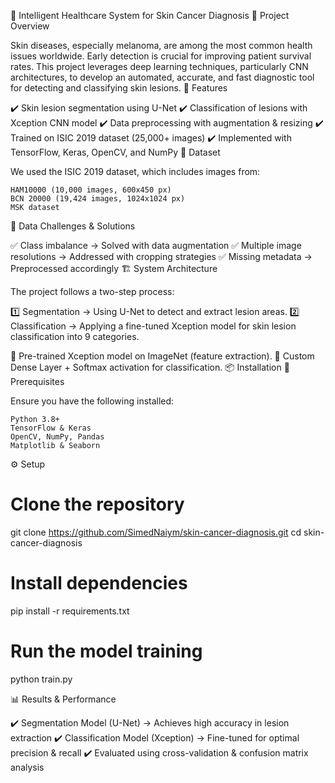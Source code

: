 🏥 Intelligent Healthcare System for Skin Cancer Diagnosis
📌 Project Overview

Skin diseases, especially melanoma, are among the most common health issues worldwide. Early detection is crucial for improving patient survival rates. This project leverages deep learning techniques, particularly CNN architectures, to develop an automated, accurate, and fast diagnostic tool for detecting and classifying skin lesions.
🚀 Features

✔️ Skin lesion segmentation using U-Net
✔️ Classification of lesions with Xception CNN model
✔️ Data preprocessing with augmentation & resizing
✔️ Trained on ISIC 2019 dataset (25,000+ images)
✔️ Implemented with TensorFlow, Keras, OpenCV, and NumPy
📂 Dataset

We used the ISIC 2019 dataset, which includes images from:

    HAM10000 (10,000 images, 600x450 px)
    BCN 20000 (19,424 images, 1024x1024 px)
    MSK dataset

🛑 Data Challenges & Solutions

✅ Class imbalance → Solved with data augmentation
✅ Multiple image resolutions → Addressed with cropping strategies
✅ Missing metadata → Preprocessed accordingly
🏗️ System Architecture

The project follows a two-step process:

1️⃣ Segmentation → Using U-Net to detect and extract lesion areas.
2️⃣ Classification → Applying a fine-tuned Xception model for skin lesion classification into 9 categories.

🔹 Pre-trained Xception model on ImageNet (feature extraction).
🔹 Custom Dense Layer + Softmax activation for classification.
📦 Installation
🔧 Prerequisites

Ensure you have the following installed:

    Python 3.8+
    TensorFlow & Keras
    OpenCV, NumPy, Pandas
    Matplotlib & Seaborn

⚙️ Setup

# Clone the repository
git clone https://github.com/SimedNaiym/skin-cancer-diagnosis.git
cd skin-cancer-diagnosis

# Install dependencies
pip install -r requirements.txt

# Run the model training
python train.py

📊 Results & Performance

✔️ Segmentation Model (U-Net) → Achieves high accuracy in lesion extraction
✔️ Classification Model (Xception) → Fine-tuned for optimal precision & recall
✔️ Evaluated using cross-validation & confusion matrix analysis
